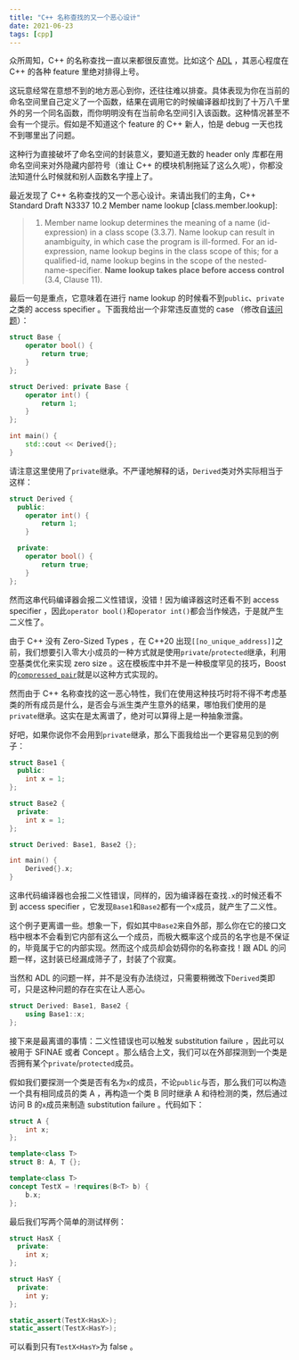 ```yaml
---
title: "C++ 名称查找的又一个恶心设计"
date: 2021-06-23
tags: [cpp]
---
```


众所周知，C++ 的名称查找一直以来都很反直觉。比如这个 [ADL](https://en.cppreference.com/w/cpp/language/adl) ，其恶心程度在 C++ 的各种 feature 里绝对排得上号。

这玩意经常在意想不到的地方恶心到你，还往往难以排查。具体表现为你在当前的命名空间里自己定义了一个函数，结果在调用它的时候编译器却找到了十万八千里外的另一个同名函数，而你明明没有在当前命名空间引入该函数。这种情况甚至不会有一个提示。假如是不知道这个 feature 的 C++ 新人，怕是 debug 一天也找不到哪里出了问题。

这种行为直接破坏了命名空间的封装意义，要知道无数的 header only 库都在用命名空间来对外隐藏内部符号（谁让 C++ 的模块机制拖延了这么久呢），你都没法知道什么时候就和别人函数名字撞上了。

最近发现了 C++ 名称查找的又一个恶心设计。来请出我们的主角，C++ Standard Draft N3337 10.2 Member name lookup \[class.member.lookup\]:

> 1. Member name lookup determines the meaning of a name (id-expression) in a class scope (3.3.7). Name lookup can result in anambiguity, in which case the program is ill-formed. For an id-expression, name lookup begins in the class scope of this; for a qualified-id, name lookup begins in the scope of the nested-name-specifier. **Name lookup takes place before access control** (3.4, Clause 11).

最后一句是重点，它意味着在进行 name lookup 的时候看不到`public`、`private`之类的 access specifier 。下面我给出一个非常违反直觉的 case （修改自[该问题](https://stackoverflow.com/questions/21636150/typecast-operator-in-private-base)）：

```cpp
struct Base {
    operator bool() {
        return true;
    }
};

struct Derived: private Base {
    operator int() {
        return 1;
    }
};

int main() {
    std::cout << Derived{};
}
```

请注意这里使用了`private`继承。不严谨地解释的话，`Derived`类对外实际相当于这样：

```cpp
struct Derived {
  public:
    operator int() {
        return 1;
    }

  private:
    operator bool() {
        return true;
    }
};
```

然而这串代码编译器会报二义性错误，没错！因为编译器这时还看不到 access specifier ，因此`operator bool()`和`operator int()`都会当作候选，于是就产生二义性了。

由于 C++ 没有 Zero-Sized Types ，在 C++20 出现`[[no_unique_address]]`之前，我们想要引入零大小成员的一种方式就是使用`private`/`protected`继承，利用空基类优化来实现 zero size 。这在模板库中并不是一种极度罕见的技巧，Boost 的[`compressed_pair`](https://theboostcpplibraries.com/boost.compressed_pair)就是以这种方式实现的。

然而由于 C++ 名称查找的这一恶心特性，我们在使用这种技巧时将不得不考虑基类的所有成员是什么，是否会与派生类产生意外的结果，哪怕我们使用的是`private`继承。这实在是太离谱了，绝对可以算得上是一种抽象泄露。

好吧，如果你说你不会用到`private`继承，那么下面我给出一个更容易见到的例子：

```cpp
struct Base1 {
  public:
    int x = 1;
};

struct Base2 {
  private:
    int x = 1;
};

struct Derived: Base1, Base2 {};

int main() {
    Derived{}.x;
}
```

这串代码编译器也会报二义性错误，同样的，因为编译器在查找`.x`的时候还看不到 access specifier ，它发现`Base1`和`Base2`都有一个`x`成员，就产生了二义性。

这个例子更离谱一些。想象一下，假如其中`Base2`来自外部，那么你在它的接口文档中根本不会看到它内部有这么一个成员，而极大概率这个成员的名字也是不保证的，毕竟属于它的内部实现。然而这个成员却会妨碍你的名称查找！跟 ADL 的问题一样，这封装已经漏成筛子了，封装了个寂寞。

当然和 ADL 的问题一样，并不是没有办法绕过，只需要稍微改下`Derived`类即可，只是这种问题的存在实在让人恶心。

```cpp
struct Derived: Base1, Base2 {
    using Base1::x;
};
```

接下来是最离谱的事情：二义性错误也可以触发 substitution failure ，因此可以被用于 SFINAE 或者 Concept 。那么结合上文，我们可以在外部探测到一个类是否拥有某个`private`/`protected`成员。

假如我们要探测一个类是否有名为`x`的成员，不论`public`与否，那么我们可以构造一个具有相同成员的类 A ，再构造一个类 B 同时继承 A 和待检测的类，然后通过访问 B 的`x`成员来制造 substitution failure 。代码如下：

```cpp
struct A {
    int x;
};

template<class T>
struct B: A, T {};

template<class T>
concept TestX = !requires(B<T> b) {
    b.x;
};
```

最后我们写两个简单的测试样例：

```cpp
struct HasX {
  private:
    int x;
};

struct HasY {
  private:
    int y;
};

static_assert(TestX<HasX>);
static_assert(TestX<HasY>);
```

可以看到只有`TestX<HasY>`为 false 。
